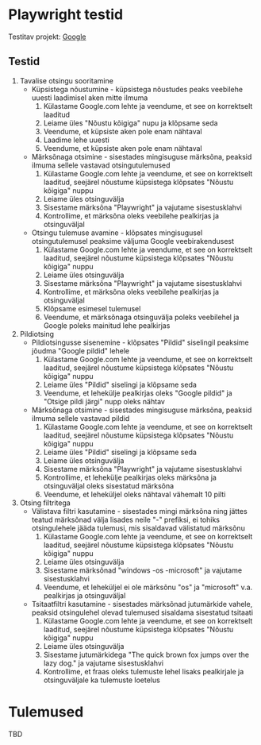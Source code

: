 # Playwright testid 
Testitav projekt: [Google](https://www.google.com)

## Testid
1. Tavalise otsingu sooritamine
    * Küpsistega nõustumine - küpsistega nõustudes peaks veebilehe uuesti laadimisel aken mitte ilmuma
      1. Külastame Google.com lehte ja veendume, et see on korrektselt laaditud
      2. Leiame üles "Nõustu kõigiga" nupu ja klõpsame seda
      4. Veendume, et küpsiste aken pole enam nähtaval
      5. Laadime lehe uuesti
      6. Veendume, et küpsiste aken pole enam nähtaval
    * Märksõnaga otsimine - sisestades mingisuguse märksõna, peaksid ilmuma sellele vastavad otsingutulemused
      1. Külastame Google.com lehte ja veendume, et see on korrektselt laaditud, seejärel nõustume küpsistega klõpsates "Nõustu kõigiga" nuppu
      2. Leiame üles otsinguvälja
      3. Sisestame märksõna "Playwright" ja vajutame sisestusklahvi
      4. Kontrollime, et märksõna oleks veebilehe pealkirjas ja otsinguväljal
    * Otsingu tulemuse avamine - klõpsates mingisugusel otsingutulemusel peaksime väljuma Google veebirakendusest
      1. Külastame Google.com lehte ja veendume, et see on korrektselt laaditud, seejärel nõustume küpsistega klõpsates "Nõustu kõigiga" nuppu
      2. Leiame üles otsinguvälja
      3. Sisestame märksõna "Playwright" ja vajutame sisestusklahvi
      4. Kontrollime, et märksõna oleks veebilehe pealkirjas ja otsinguväljal
      5. Klõpsame esimesel tulemusel
      6. Veendume, et märksõnaga otsinguvälja poleks veebilehel ja Google poleks mainitud lehe pealkirjas
2. Pildiotsing
   * Pildiotsingusse sisenemine - klõpsates "Pildid" siselingil peaksime jõudma "Google pildid" lehele
     1. Külastame Google.com lehte ja veendume, et see on korrektselt laaditud, seejärel nõustume küpsistega klõpsates "Nõustu kõigiga" nuppu
     2. Leiame üles "Pildid" siselingi ja klõpsame seda
     3. Veendume, et lehekülje pealkirjas oleks "Google pildid" ja "Otsige pildi järgi" nupp oleks nähtav
   * Märksõnaga otsimine - sisestades mingisuguse märksõna, peaksid ilmuma sellele vastavad pildid
     1. Külastame Google.com lehte ja veendume, et see on korrektselt laaditud, seejärel nõustume küpsistega klõpsates "Nõustu kõigiga" nuppu
     2. Leiame üles "Pildid" siselingi ja klõpsame seda
     3. Leiame üles otsinguvälja
     4. Sisestame märksõna "Playwright" ja vajutame sisestusklahvi
     5. Kontrollime, et lehekülje pealkirjas oleks märksõna ja otsinguväljal oleks sisestatud märksõna
     6. Veendume, et leheküljel oleks nähtaval vähemalt 10 pilti
3. Otsing filtritega
   * Välistava filtri kasutamine - sisestades mingi märksõna ning jättes teatud märksõnad välja lisades neile "-" prefiksi, ei tohiks otsingulehele jääda tulemusi, mis sisaldavad välistatud märksõnu
     1. Külastame Google.com lehte ja veendume, et see on korrektselt laaditud, seejärel nõustume küpsistega klõpsates "Nõustu kõigiga" nuppu
     2. Leiame üles otsinguvälja
     3. Sisestame märksõnad "windows -os -microsoft" ja vajutame sisestusklahvi
     4. Veendume, et leheküljel ei ole märksõnu "os" ja "microsoft" v.a. pealkirjas ja otsinguväljal
   * Tsitaatfiltri kasutamine - sisestades märksõnad jutumärkide vahele, peaksid otsingulehel olevad tulemused sisaldama sisestatud tsitaati
     1. Külastame Google.com lehte ja veendume, et see on korrektselt laaditud, seejärel nõustume küpsistega klõpsates "Nõustu kõigiga" nuppu
     2. Leiame üles otsinguvälja
     3. Sisestame jutumärkidega "The quick brown fox jumps over the lazy dog." ja vajutame sisestusklahvi
     4. Kontrollime, et fraas oleks tulemuste lehel lisaks pealkirjale ja otsinguväljale ka tulemuste loetelus

# Tulemused
TBD